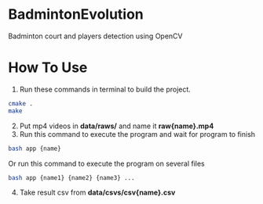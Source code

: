 # BadmintonEvolution
Badminton court and players detection using OpenCV

# How To Use
1. Run these commands in terminal to build the project.
```bash
cmake .
make
```
2. Put mp4 videos in **data/raws/** and name it **raw{name}.mp4**
3. Run this command to execute the program and wait for program to finish
```bash
bash app {name}
```
Or run this command to execute the program on several files
```bash
bash app {name1} {name2} {name3} ...
```
4. Take result csv from **data/csvs/csv{name}.csv**